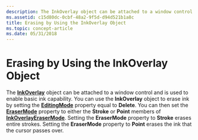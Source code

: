 ```yaml
---
description: The InkOverlay object can be attached to a window control and is used to enable basic ink capability.
ms.assetid: c15d80dc-0cbf-48a2-9f5d-d94d521b1a8c
title: Erasing by Using the InkOverlay Object
ms.topic: concept-article
ms.date: 05/31/2018
---
```


# Erasing by Using the InkOverlay Object

The [**InkOverlay**](inkoverlay-class.md) object can be attached to a window control and is used to enable basic ink capability. You can use the **InkOverlay** object to erase ink by setting the [**EditingMode**](/windows/desktop/api/msinkaut/nf-msinkaut-iinkoverlay-get_editingmode) property equal to **Delete**. You can then set the [**EraserMode**](/windows/desktop/api/msinkaut/nf-msinkaut-iinkoverlay-get_erasermode) property to either the **Stroke** or **Point** members of [**InkOverlayEraserMode**](/windows/desktop/api/msinkaut/ne-msinkaut-inkoverlayerasermode). Setting the **EraserMode** property to **Stroke** erases entire strokes. Setting the **EraserMode** property to **Point** erases the ink that the cursor passes over.

 

 



